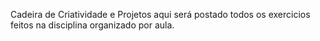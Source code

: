 Cadeira de Criatividade e Projetos
    aqui será postado todos os exercicios feitos na disciplina organizado por aula.



